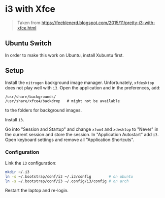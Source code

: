 # i3 with Xfce

> Taken from https://feeblenerd.blogspot.com/2015/11/pretty-i3-with-xfce.html

## Ubuntu Switch

In order to make this work on Ubuntu, install Xubuntu first.

## Setup

Install the `nitrogen` background image manager. Unfortunately, `xfdesktop` does not play well with
`i3`. Open the application and in the preferences, add:

```
/usr/share/backgrounds/
/usr/share/xfce4/backdrop   # might not be available
```

to the folders for background images.

Install `i3`.

Go into "Session and Startup" and change `xfwm4` and `xdesktop` to "Never" in the current session
and store the session. In "Application Autostart" add `i3`. Open keyboard settings and remove all
"Application Shortcuts".

### Configuration

Link the `i3` configuration:

```bash
mkdir ~/.i3
ln -s ~/.bootstrap/conf/i3 ~/.i3/config        # on ubuntu
ln -s ~/.bootstrap/conf/i3 ~/.config/i3/config # on arch
```

Restart the laptop and re-login.

